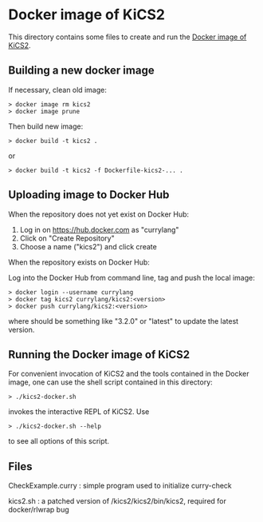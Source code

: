 Docker image of KiCS2
=====================

This directory contains some files to create and run the
[Docker image of KiCS2](https://hub.docker.com/r/currylang/kics2).


Building a new docker image
---------------------------

If necessary, clean old image:

    > docker image rm kics2
    > docker image prune

Then build new image:

    > docker build -t kics2 .

or

    > docker build -t kics2 -f Dockerfile-kics2-... .


Uploading image to Docker Hub
-----------------------------

When the repository does not yet exist on Docker Hub:

1. Log in on https://hub.docker.com as "currylang"
2. Click on "Create Repository"
3. Choose a name ("kics2") and click create

When the repository exists on Docker Hub:

Log into the Docker Hub from command line, tag and push the local image:

    > docker login --username currylang
    > docker tag kics2 currylang/kics2:<version>
    > docker push currylang/kics2:<version>

where <version> should be something like "3.2.0"
or "latest" to update the latest version.


Running the Docker image of KiCS2
---------------------------------

For convenient invocation of KiCS2 and the tools contained in the
Docker image, one can use the shell script contained in this directory:

    > ./kics2-docker.sh

invokes the interactive REPL of KiCS2. Use

    > ./kics2-docker.sh --help

to see all options of this script.

Files
-----

CheckExample.curry : simple program used to initialize curry-check

kics2.sh : a patched version of /kics2/kics2/bin/kics2, required for
           docker/rlwrap bug
